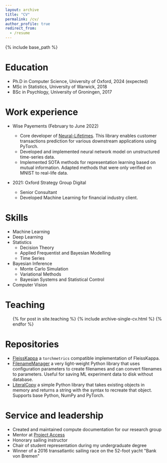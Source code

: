 ```yaml
---
layout: archive
title: "CV"
permalink: /cv/
author_profile: true
redirect_from:
  - /resume
---
```


{% include base_path %}

Education
======

* Ph.D in Computer Science, University of Oxford, 2024 (expected)
* MSc in Statistics, University of Warwick, 2018
* BSc in Psychlogy, University of Groningen, 2017

Work experience
======

* Wise Payements (February to June 2022)
  * Core developer of [Neural-Lifetimes](https://github.com/transferwise/neural-lifetimes). This library enables customer transactions prediction for various downstream applications using PyTorch.
  * Developed and implemented neural network model on unstructured time-series data.
  * Implemented SOTA methods for representation learning based on mutual information. Adapted methods that were only verified on MNIST to real-life data.

* 2021: Oxford Strategy Group Digital
  * Senior Consultant
  * Developed Machine Learning for financial industry client.

Skills
======

* Machine Learning
* Deep Learning
* Statistics
  * Decision Theory
  * Applied Frequentist and Bayesian Modelling
  * Time Series
* Bayesian Inference
  * Monte Carlo Simulation
  * Variational Methods
  * Bayesian Systems and Statistical Control
* Computer Vision

<!-- Publications
======

  <ul>{% for post in site.publications %}
    {% include archive-single-cv.html %}
  {% endfor %}</ul> -->

Teaching
======

  <ul>{% for post in site.teaching %}
    {% include archive-single-cv.html %}
  {% endfor %}</ul>

Repositories
======

* [FleissKappa](https://github.com/cemde/FleissKappa) a `torchmetrics` compatible implementation of FleissKappa.
* [FilenameManager](https://github.com/cemde/FilenameManager) a very light-weight Python library that uses configuration parameters to create filenames and can convert filenames to parameters. Useful for saving ML experiment data to disk without database.
* [LiteralCopy](https://github.com/cemde/CopySyntax/) a simple Python library that takes existing objects in memory and returns a string with the syntax to recreate that object. Supports base Python, NumPy and PyTorch.

Service and leadership
======

* Created and maintained compute documentation for our research group
* Mentor at [Project Access](https://projectaccess.org/)
* Honorary sailing instructor
* Chair of student representation during my undergraduate degree
* Winner of a 2016 transatlantic sailing race on the 52-foot yacht "Bank von Bremen"
